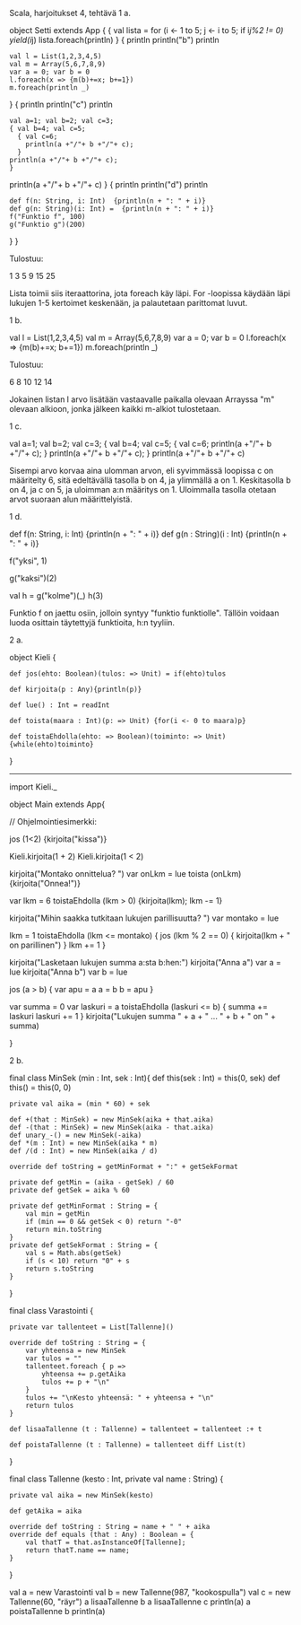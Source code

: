 Scala, harjoitukset 4, tehtävä 1 a.

object Setti extends App {
  {
    val lista = for (i <- 1 to 5; j <- i to 5; if i*j%2 != 0) yield(i*j)
    lista.foreach(println)
  }
  {
    println
    println("b")
    println
  
    val l = List(1,2,3,4,5)
    val m = Array(5,6,7,8,9)
    var a = 0; var b = 0
    l.foreach(x => {m(b)+=x; b+=1})
    m.foreach(println _)
  }
  {
    println
    println("c")
    println
  
    val a=1; val b=2; val c=3;
    { val b=4; val c=5;
      { val c=6;
        println(a +"/"+ b +"/"+ c);
      }
    println(a +"/"+ b +"/"+ c);
    }
  println(a +"/"+ b +"/"+ c)
  }
  {
    println
    println("d")
    println
    
    def f(n: String, i: Int)  {println(n + ": " + i)}
    def g(n: String)(i: Int) =  {println(n + ": " + i)}
    f("Funktio f", 100)
    g("Funktio g")(200)
  }
}

Tulostuu:

1
3
5
9
15
25

Lista toimii siis iteraattorina, jota foreach käy läpi. For -loopissa käydään läpi lukujen 1-5 kertoimet keskenään, ja palautetaan parittomat luvut.

1 b.

val l = List(1,2,3,4,5)
val m = Array(5,6,7,8,9)
var a = 0; var b = 0
l.foreach(x => {m(b)+=x; b+=1})
m.foreach(println _)

Tulostuu:

6
8
10
12
14

Jokainen listan l arvo lisätään vastaavalle paikalla olevaan Arrayssa "m" olevaan alkioon, jonka jälkeen  kaikki m-alkiot tulostetaan.

1 c.

val a=1; val b=2; val c=3;
{ val b=4; val c=5;
  { val c=6;
    println(a +"/"+ b +"/"+ c);
  }
  println(a +"/"+ b +"/"+ c);
}
println(a +"/"+ b +"/"+ c)

Sisempi arvo korvaa aina ulomman arvon, eli syvimmässä loopissa c on määritelty 6, sitä edeltävällä tasolla b on 4, ja ylimmällä a on 1. Keskitasolla b on 4, ja c on 5, ja uloimman a:n määritys on 1. Uloimmalla tasolla otetaan arvot suoraan alun määrittelyistä.

1 d.

def f(n: String, i: Int)  {println(n + ": " + i)}
def g(n : String)(i : Int) {println(n + ": " + i)}

f("yksi", 1)

g("kaksi")(2)

val h = g("kolme")(_)
h(3)

Funktio f on jaettu osiin, jolloin syntyy "funktio funktiolle". Tällöin voidaan luoda osittain täytettyjä funktioita, h:n tyyliin.

2 a.

object Kieli {

	def jos(ehto: Boolean)(tulos: => Unit) = if(ehto)tulos

	def kirjoita(p : Any){println(p)}

	def lue() : Int = readInt

	def toista(maara : Int)(p: => Unit) {for(i <- 0 to maara)p}

	def toistaEhdolla(ehto: => Boolean)(toiminto: => Unit) {while(ehto)toiminto}
}

***

import Kieli._

object Main extends App{

// Ohjelmointiesimerkki:

jos (1<2) {kirjoita("kissa")}

Kieli.kirjoita(1 + 2)
Kieli.kirjoita(1 < 2)

kirjoita("Montako onnittelua? ")
var onLkm = lue
toista (onLkm) {kirjoita("Onnea!")}

var lkm = 6
toistaEhdolla (lkm > 0) {kirjoita(lkm); lkm -= 1}

kirjoita("Mihin saakka tutkitaan lukujen parillisuutta? ")
var montako = lue

lkm = 1
toistaEhdolla (lkm <= montako) {
  jos (lkm % 2 == 0) {
    kirjoita(lkm + " on parillinen")
  }
  lkm += 1
}

kirjoita("Lasketaan lukujen summa a:sta b:hen:")
kirjoita("Anna a")
var a = lue
kirjoita("Anna b")
var b = lue

jos (a > b) {
  var apu = a
  a = b
  b = apu
}

var summa = 0
var laskuri = a
toistaEhdolla (laskuri <= b) {
  summa += laskuri
  laskuri += 1
}
kirjoita("Lukujen summa " + a + " ... " + b + " on " + summa)

}

2 b.

final class MinSek (min : Int, sek : Int){
	def this(sek : Int) = this(0, sek)
	def this() = this(0, 0)
	
	private val aika = (min * 60) + sek
	
	def +(that : MinSek) = new MinSek(aika + that.aika)
	def -(that : MinSek) = new MinSek(aika - that.aika)
	def unary_-() = new MinSek(-aika)
	def *(m : Int) = new MinSek(aika * m)
	def /(d : Int) = new MinSek(aika / d)
	
	override def toString = getMinFormat + ":" + getSekFormat
	
	private def getMin = (aika - getSek) / 60
	private def getSek = aika % 60
	
	private def getMinFormat : String = {
		val min = getMin
		if (min == 0 && getSek < 0) return "-0"
		return min.toString
	}
	private def getSekFormat : String = {
		val s = Math.abs(getSek)
		if (s < 10) return "0" + s
		return s.toString
	}
}

final class Varastointi {

	private var tallenteet = List[Tallenne]()
	
	override def toString : String = {
		var yhteensa = new MinSek
		var tulos = ""
		tallenteet.foreach { p =>
			yhteensa += p.getAika
			tulos += p + "\n"
		}
		tulos += "\nKesto yhteensä: " + yhteensa + "\n"
		return tulos
	}
	
	def lisaaTallenne (t : Tallenne) = tallenteet = tallenteet :+ t
	
	def poistaTallenne (t : Tallenne) = tallenteet diff List(t)
}

final class Tallenne (kesto : Int, private val name : String) {

	private val aika = new MinSek(kesto)
	
	def getAika = aika
	
	override def toString : String = name + " " + aika
	override def equals (that : Any) : Boolean = {
		val thatT = that.asInstanceOf[Tallenne];
		return thatT.name == name;
	}
}

val a = new Varastointi
val b = new Tallenne(987, "kookospulla")
val c = new Tallenne(60, "räyr")
a lisaaTallenne b
a lisaaTallenne c
println(a)
a poistaTallenne b
println(a)
